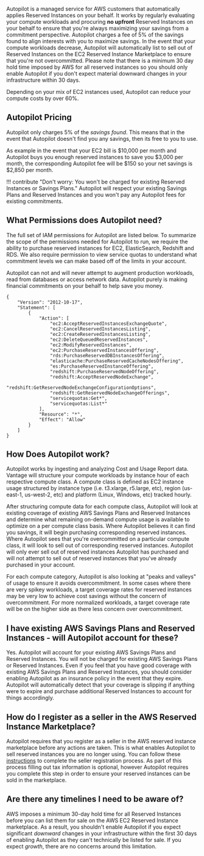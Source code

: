 Autopilot is a managed service for AWS customers that automatically applies Reserved Instances on your behalf. It works by regularly evaluating your compute workloads and procuring **no upfront** Reserved Instances on your behalf to ensure that you're always maximizing your savings from a commitment perspective. Autopilot charges a fee of 5% of the savings found to align interests with you to maximize savings. In the event that your compute workloads decrease, Autopilot will automatically list to sell out of Reserved Instances on the EC2 Reserved Instance Marketplace to ensure that you're not overcommitted. Please note that there is a minimum 30 day hold time imposed by AWS for all reserved instances so you should only enable Autopilot if you don't expect material downward changes in your infrastructure within 30 days. 

Depending on your mix of EC2 instances used, Autopilot can reduce your compute costs by over 60%.

## Autopilot Pricing

Autopilot only charges 5% of the _savings found_. This means that in the event that Autopilot doesn't find you any savings, then its free to you to use. 

As example in the event that your EC2 bill is $10,000 per month and Autopilot buys you enough reserved instances to save you $3,000 per month, the corresponding Autopilot fee will be $150 so your net savings is $2,850 per month. 


!!! contribute "Don't worry: You won't be charged for existing Reserved Instances or Savings Plans."
     Autopilot will respect your existing Savings Plans and Reserved Instances and you won't pay any Autopilot fees for existing commitments. 


## What Permissions does Autopilot need?

The full set of IAM permissions for Autopilot are listed below. To summarize the scope of the permissions needed for Autopilot to run, we require the ability to purchase reserved instances for EC2, ElasticSearch, Redshift and RDS. We also require permission to view service quotas to understand what commitment levels we can make based off of the limits in your account.

Autopilot can not and will never attempt to augment production workloads, read from databases or access network data. Autopilot purely is making financial commitments on your behalf to help save you money. 

```
{
    "Version": "2012-10-17",
    "Statement": [
        {
            "Action": [
                "ec2:AcceptReservedInstancesExchangeQuote",
                "ec2:CancelReservedInstancesListing",
                "ec2:CreateReservedInstancesListing",
                "ec2:DeleteQueuedReservedInstances",
                "ec2:ModifyReservedInstances",
                "ec2:PurchaseReservedInstancesOffering",
                "rds:PurchaseReservedDBInstancesOffering",
                "elasticache:PurchaseReservedCacheNodesOffering",
                "es:PurchaseReservedInstanceOffering",
                "redshift:PurchaseReservedNodeOffering",
                "redshift:AcceptReservedNodeExchange",
                "redshift:GetReservedNodeExchangeConfigurationOptions",
                "redshift:GetReservedNodeExchangeOfferings",
                "servicequotas:Get*",
                "servicequotas:List*"
            ],
            "Resource": "*",
            "Effect": "Allow"
        }
    ]
}
```


## How Does Autopilot work?

Autopilot works by ingesting and analyzing Cost and Usage Report data. Vantage will structure your compute workloads by instance hour of each respective compute class. A compute class is defined as EC2 instance usage structured by instance type (i.e. t3.xlarge, r5.large, etc), region (us-east-1, us-west-2, etc) and platform (Linux, Windows, etc) tracked hourly.

After structuring compute data for each compute class, Autopilot will look at existing coverage of existing AWS Savings Plans and Reserved Instances and determine what remaining on-demand compute usage is available to optimize on a per compute class basis. Where Autopilot believes it can find you savings, it will begin purchasing corresponding reserved instances. Where Autopilot sees that you're overcommitted on a particular compute class, it will look to sell out of corresponding reserved instances. Autopilot will only ever sell out of reserved instances Autopilot has purchased and will not attempt to sell out of reserved instances that you've already purchased in your account.  

For each compute category, Autopilot is also looking at "peaks and valleys" of usage to ensure it avoids overcommitment. In some cases where there are very spikey workloads, a target coverage rates for reserved instances may be very low to achieve cost savings without the concern of overcommitment. For more normalized workloads, a target coverage rate will be on the higher side as there less concern over overcommitment. 

## I have existing AWS Savings Plans and Reserved Instances - will Autopilot account for these?

Yes. Autopilot will account for your existing AWS Savings Plans and Reserved Instances. You will not be charged for existing AWS Savings Plans or Reserved Instances. Even if you feel that you have good coverage with existing AWS Savings Plans and Reserved Instances, you should consider enabling Autopilot as an insurance policy in the event that they expire. Autopilot will automatically detect that your coverage is slipping if anything were to expire and purchase additional Reserved Instances to account for things accordingly. 

## How do I register as a seller in the AWS Reserved Instance Marketplace?

Autopilot requires that you register as a seller in the AWS reserved instance marketplace before any actions are taken. This is what enables Autopilot to sell reserved instances you are no longer using. You can follow these <a href="https://docs.aws.amazon.com/AWSEC2/latest/UserGuide/ri-market-general.html#ri-market-seller-profile">instructions</a> to complete the seller registration process. As part of this process filling out tax information is optional, however Autopilot requires you complete this step in order to ensure your reserved instances can be sold in the marketplace.

## Are there any timelines I need to be aware of?

AWS imposes a minimum 30-day hold time for all Reserved Instances before you can list them for sale on the AWS EC2 Reserved Instance marketplace. As a result, you shouldn't enable Autopilot if you expect significant *downward* changes in your infrastructure within the first 30 days of enabling Autopilot as they can't technically be listed for sale. If you expect *growth*, there are no concerns around this limitation. 




